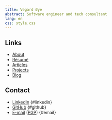 ```yaml
---
title: Vegard Øye
abstract: Software engineer and tech consultant
lang: en
css: style.css
---
```


Links
-----

-   [About](about/)
-   [Résumé](resume/)
-   [Articles](articles/)
-   [Projects](projects/)
-   [Blog](blog/)

Contact
-------

-   [LinkedIn](https://www.linkedin.com/in/VegardOye/) {#linkedin}
-   [GitHub](https://github.com/epsil/) {#github}
-   [E-mail](mailto:vegard_oye@hotmail.com) ([PGP](pubkey.txt)) {#email}
